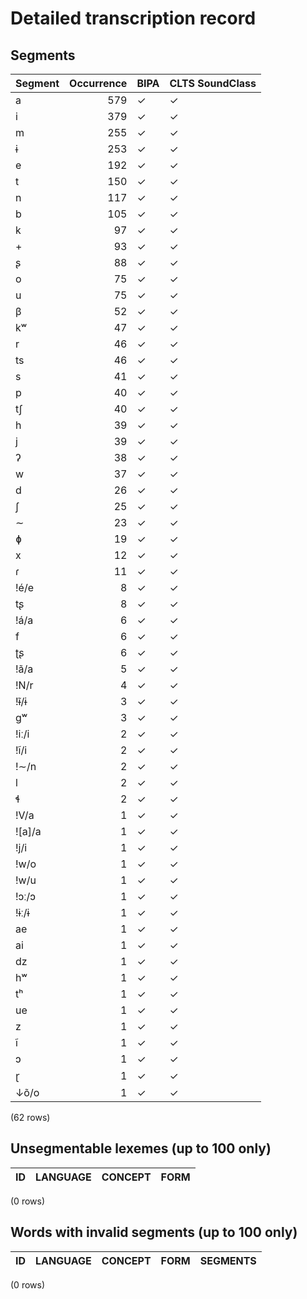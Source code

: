 
# Detailed transcription record

## Segments

| Segment | Occurrence | BIPA | CLTS SoundClass |
|:----------|-------------:|:-------|:------------------|
| a | 579 | ✓ | ✓ |
| i | 379 | ✓ | ✓ |
| m | 255 | ✓ | ✓ |
| ɨ | 253 | ✓ | ✓ |
| e | 192 | ✓ | ✓ |
| t | 150 | ✓ | ✓ |
| n | 117 | ✓ | ✓ |
| b | 105 | ✓ | ✓ |
| k | 97 | ✓ | ✓ |
| + | 93 | ✓ | ✓ |
| ʂ | 88 | ✓ | ✓ |
| o | 75 | ✓ | ✓ |
| u | 75 | ✓ | ✓ |
| β | 52 | ✓ | ✓ |
| kʷ | 47 | ✓ | ✓ |
| r | 46 | ✓ | ✓ |
| ts | 46 | ✓ | ✓ |
| s | 41 | ✓ | ✓ |
| p | 40 | ✓ | ✓ |
| tʃ | 40 | ✓ | ✓ |
| h | 39 | ✓ | ✓ |
| j | 39 | ✓ | ✓ |
| ʔ | 38 | ✓ | ✓ |
| w | 37 | ✓ | ✓ |
| d | 26 | ✓ | ✓ |
| ʃ | 25 | ✓ | ✓ |
| ∼ | 23 | ✓ | ✓ |
| ɸ | 19 | ✓ | ✓ |
| x | 12 | ✓ | ✓ |
| ɾ | 11 | ✓ | ✓ |
| !é/e | 8 | ✓ | ✓ |
| tʂ | 8 | ✓ | ✓ |
| !á/a | 6 | ✓ | ✓ |
| f | 6 | ✓ | ✓ |
| ʈʂ | 6 | ✓ | ✓ |
| !ã/a | 5 | ✓ | ✓ |
| !N/r | 4 | ✓ | ✓ |
| !ɨ̃/ɨ | 3 | ✓ | ✓ |
| gʷ | 3 | ✓ | ✓ |
| !iː/i | 2 | ✓ | ✓ |
| !ĩ/i | 2 | ✓ | ✓ |
| !∼/n | 2 | ✓ | ✓ |
| l | 2 | ✓ | ✓ |
| ɬ | 2 | ✓ | ✓ |
| !V/a | 1 | ✓ | ✓ |
| ![a]/a | 1 | ✓ | ✓ |
| !j/i | 1 | ✓ | ✓ |
| !w/o | 1 | ✓ | ✓ |
| !w/u | 1 | ✓ | ✓ |
| !ɔː/ɔ | 1 | ✓ | ✓ |
| !ɨː/ɨ | 1 | ✓ | ✓ |
| ae | 1 | ✓ | ✓ |
| ai | 1 | ✓ | ✓ |
| dz | 1 | ✓ | ✓ |
| hʷ | 1 | ✓ | ✓ |
| tʰ | 1 | ✓ | ✓ |
| ue | 1 | ✓ | ✓ |
| z | 1 | ✓ | ✓ |
| ĩ | 1 | ✓ | ✓ |
| ɔ | 1 | ✓ | ✓ |
| ɽ | 1 | ✓ | ✓ |
| ↓õ/o | 1 | ✓ | ✓ |

(62 rows)



## Unsegmentable lexemes (up to 100 only)

| ID | LANGUAGE | CONCEPT | FORM |
|------|------------|-----------|--------|

(0 rows)



## Words with invalid segments (up to 100 only)

| ID | LANGUAGE | CONCEPT | FORM | SEGMENTS |
|------|------------|-----------|--------|------------|

(0 rows)


